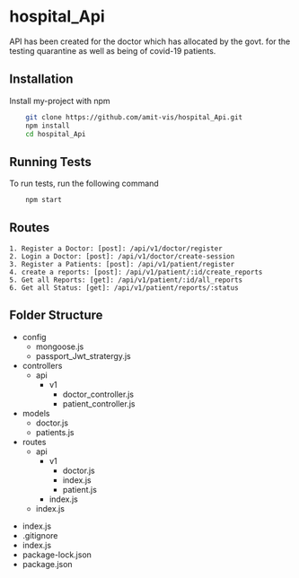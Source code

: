 # hospital_Api
API has been created for the doctor which has allocated by the govt. for the testing quarantine as well as being of covid-19 patients.

## Installation

Install my-project with npm

```bash
    git clone https://github.com/amit-vis/hospital_Api.git
    npm install
    cd hospital_Api
```

## Running Tests

To run tests, run the following command
```bash
    npm start
```

## Routes
    1. Register a Doctor: [post]: /api/v1/doctor/register
    2. Login a Doctor: [post]: /api/v1/doctor/create-session
    3. Register a Patients: [post]: /api/v1/patient/register
    4. create a reports: [post]: /api/v1/patient/:id/create_reports
    5. Get all Reports: [get]: /api/v1/patient/:id/all_reports
    6. Get all Status: [get]: /api/v1/patient/reports/:status

## Folder Structure
* config
    - mongoose.js
    - passport_Jwt_stratergy.js
* controllers
    * api
        * v1
            - doctor_controller.js
            - patient_controller.js
* models
    - doctor.js
    - patients.js
* routes
    * api
        * v1
            - doctor.js
            - index.js
            - patient.js
        - index.js
    - index.js
- index.js
- .gitignore
- index.js
- package-lock.json
- package.json